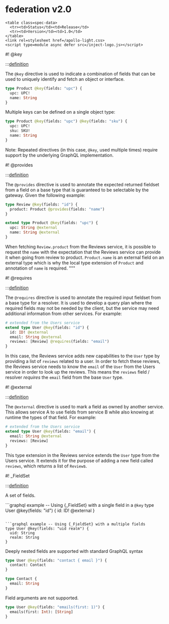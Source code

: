# federation v2.0

```raw html
<table class=spec-data>
  <tr><td>Status</td><td>Release</td>
  <tr><td>Version</td><td>1.0</td>
</table>
<link rel=stylesheet href=/apollo-light.css>
<script type=module async defer src=/inject-logo.js></script>
```

#! @key

:::[definition](./federation-v1.0.graphql#@key)

The `@key` directive is used to indicate a combination of fields that can be used to uniquely identify and fetch an object or interface.

```graphql example -- using {@key}
type Product @key(fields: "upc") {
  upc: UPC!
  name: String
}
```

Multiple keys can be defined on a single object type:

```graphql example -- defining multiple {@key}s
type Product @key(fields: "upc") @key(fields: "sku") {
  upc: UPC!
  sku: SKU!
  name: String
}
```

Note: Repeated directives (in this case, `@key`, used multiple times) require support by the underlying GraphQL implementation.


#! @provides

:::[definition](./federation-v1.0.graphql#@provides)

The `@provides` directive is used to annotate the expected returned fieldset from a field on a base type that is guaranteed to be selectable by the gateway. Given the following example:

```graphql example -- using {@provides}
type Review @key(fields: "id") {
  product: Product @provides(fields: "name")
}

extend type Product @key(fields: "upc") {
  upc: String @external
  name: String @external
}
```

When fetching `Review.product` from the Reviews service, it is possible to request the `name` with the expectation that the Reviews service can provide it when going from review to product. `Product.name` is an external field on an external type which is why the local type extension of `Product` and annotation of `name` is required.
"""

#! @requires

:::[definition](./federation-v1.0.graphql#@requires)

The `@requires` directive is used to annotate the required input fieldset from a base type for a resolver. It is used to develop a query plan where the required fields may not be needed by the client, but the service may need additional information from other services. For example:

```graphql example -- using {@requires}
# extended from the Users service
extend type User @key(fields: "id") {
  id: ID! @external
  email: String @external
  reviews: [Review] @requires(fields: "email")
}
```

In this case, the Reviews service adds new capabilities to the `User` type by providing a list of `reviews` related to a user. In order to fetch these reviews, the Reviews service needs to know the `email` of the `User` from the Users service in order to look up the reviews. This means the `reviews` field / resolver *requires* the `email` field from the base `User` type.

#! @external

:::[definition](./federation-v1.0.graphql#@external)

The `@external` directive is used to mark a field as owned by another service. This allows service A to use fields from service B while also knowing at runtime the types of that field. For example:

```graphql example -- using {@external}
# extended from the Users service
extend type User @key(fields: "email") {
  email: String @external
  reviews: [Review]
}
```

This type extension in the Reviews service extends the `User` type from the Users service. It extends it for the purpose of adding a new field called `reviews`, which returns a list of `Review`s.

#! _FieldSet

:::[definition](./federation-v1.0.graphql#@_FieldSet)

A set of fields. 

```graphql example -- Using {_FieldSet} with a single field in a `@key`
type User @key(fields: "id") {
  id: ID! @external
}
```

```graphql example -- Using {_FieldSet} with a multiple fields
type User @key(fields: "uid realm") {
  uid: String
  realm: String
}
```

Deeply nested fields are supported with standard GraphQL syntax

```graphql example -- {_FieldSet} with nested fields
type User @key(fields: "contact { email }") {
  contact: Contact
}

type Contact {
  email: String
}
```

Field arguments are not supported.

```graphql counter-example -- {_FieldSet} does not support field arguments
type User @key(fields: "emails(first: 1)") {
  emails(first: Int): [String]
}
```